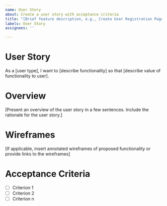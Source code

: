 ```yaml
---
name: User Story
about: Create a user story with acceptance criteria
title: "[Brief feature description, e.g., Create User Registration Page]"
labels: User Story
assignees: ''

---
```


# User Story
As a [user type], I want to [describe functionality] so that [describe value of functionality to user].

# Overview
[Present an overview of the user story in a few sentences. Include the rationale for the user story.]

# Wireframes
[If applicable, insert annotated wireframes of proposed functionality or provide links to the wireframes]

# Acceptance Criteria
- [ ] Criterion 1
- [ ] Criterion 2
- [ ] Criterion n
